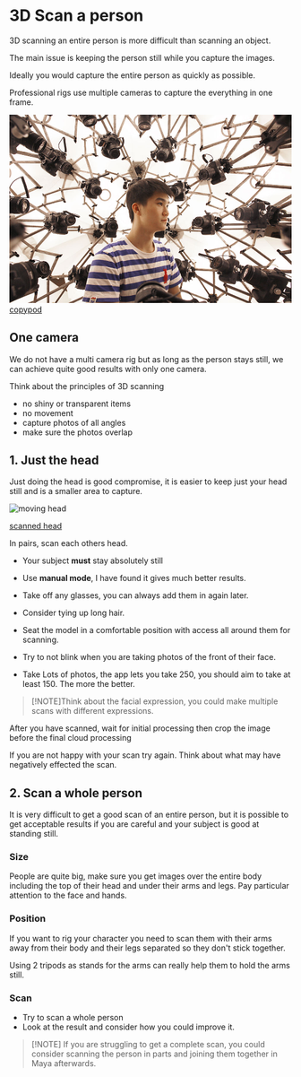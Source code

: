 
# 3D Scan a person

3D scanning an entire person is more difficult than scanning an object.

The main issue is keeping the person still while you capture the images.

Ideally you would capture the entire person as quickly as possible.

Professional rigs use multiple cameras to capture the everything in one frame.

![](images/copypod.jpg)
[copypod](https://www.designboom.com/design/peoples-architecture-office-3d-copypod-pavilion-05-23-2017/)

## One camera

We do not have a multi camera rig but as long as the person stays still, we can achieve quite good results with only one camera.

Think about the principles of 3D scanning

- no shiny or transparent items
- no movement
- capture photos of all angles
- make sure the photos overlap

## 1. Just the head

Just doing the head is good compromise, it is easier to keep just your head still and is a smaller area to capture.

![moving head](images/moving_head.gif)

[scanned head](https://sketchfab.com/3d-models/grandpa-realityscan-35316e9640384a5589ab662a4f4998c8)

In pairs, scan each others head.

- Your subject **must** stay absolutely still
- Use **manual mode**, I have found it gives much better results.
- Take off any glasses, you can always add them in again later.
- Consider tying up long hair.
- Seat the model in a comfortable position with access all around them for scanning.
- Try to not blink when you are taking photos of the front of their face.

- Take Lots of photos, the app lets you take 250, you should aim to take at least 150. The more the better.

> [!NOTE]Think about the facial expression, you could make multiple scans with different expressions.

After you have scanned, wait for initial processing then crop the image before the final cloud processing

If you are not happy with your scan try again. Think about what may have negatively effected the scan.

## 2. Scan a whole person

It is very difficult to get a good scan of an entire person, but it is possible to get acceptable results if you are careful and your subject is good at standing still.

### Size

People are quite big, make sure you get images over the entire body including the top of their head and under their arms and legs. Pay particular attention to the face and hands. 

### Position

If you want to rig your character you need to scan them with their arms away from their body and their legs separated so they don't stick together.

Using 2 tripods as stands for the arms can really help them to hold the arms still.

### Scan

- Try to scan a whole person
- Look at the result and consider how you could improve it.

> [!NOTE] If you are struggling to get a complete scan, you could consider scanning the person in parts and joining them together in Maya afterwards.


